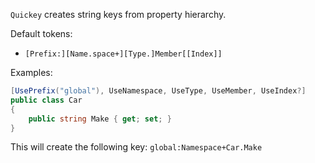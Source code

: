 

`Quickey` creates string keys from property hierarchy.


Default tokens:

- `[Prefix:][Name.space+][Type.]Member[[Index]]`

Examples:

```cs
[UsePrefix("global"), UseNamespace, UseType, UseMember, UseIndex?]
public class Car
{
    public string Make { get; set; }
}
```

This will create the following key: `global:Namespace+Car.Make`